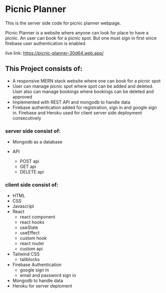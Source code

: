 # Picnic Planner

This is the server side code for picnic planner webpage.

Picnic Planner is a  website where anyone can look for place to have a picnic. An user can book for a picnic spot. But one must sign in first since firebase user authentication is enabled.

live link: https://picnic-planner-30d64.web.app/

## This Project consists of:

-	A responsive MERN stack website where one can book for a picnic spot
-	User can manage picnic spot where spot can be added and deleted. User also can manage bookings where bookings can be deleted and approved
-	Implemented  with REST API and mongodb to handle data
-	Firebase authentication added for registration, sign in and google sign in. Firebase and Heroku  used for client server side deployment consecutively 


### server side consist of:

- Mongodb as a database

- API
  - POST api
  - GET api
  - DELETE api



### client side consist of:

- HTML
- CSS
- Javascript
- React
  - react component
  - react hooks
  - useState
  - useEffect
  - custom hook
  - react router
  - custom api
- Tailwind CSS
   - tailblocks
- Firebase Authentication
  - google sign in
  - email and password sign in
- Mongodb to handle data
- Heroku for server deploment


